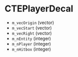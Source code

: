 # CTEPlayerDecal

* `m_vecOrigin` (vector)
* `m_vecStart` (vector)
* `m_vecRight` (vector)
* `m_nEntity` (integer)
* `m_nPlayer` (integer)
* `m_nHitbox` (integer)